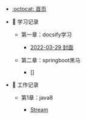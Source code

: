 - [:octocat: 首页](/README)
- :memo: 学习记录
   - 第一章：docsify学习
   
       - [2022-03-29 封面](/md/learn-that/封面.md)
   - 第二章：springboot黑马
       - []
       
- :memo: 工作记录
   - 第1章：java8
   
       - [Stream](/md/work/java8的stream.md)
       
   
   
  